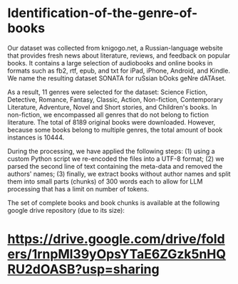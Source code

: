 # Identification-of-the-genre-of-books

Our dataset was collected from knigogo.net, a Russian-language website that provides fresh news about literature, reviews, and feedback on popular books. It contains a large selection of audiobooks and online books in formats such as fb2, rtf, epub, and txt for iPad, iPhone, Android, and Kindle.
 We name the resulting dataset SONATA for ruSsian bOoks geNre dATAset.

As a result, 11 genres were selected for the dataset: Science Fiction, Detective, Romance, Fantasy, Classic, Action, Non-fiction, Contemporary Literature, Adventure, Novel and Short stories, and Children's books. In non-fiction, we encompassed all genres that do not belong to fiction literature.
The total of 8189 original books were downloaded. However, because some books belong to multiple genres, the total amount of book instances is 10444. 

During the processing, we have applied the following steps: (1) using a custom Python script we re-encoded the files into a UTF-8 format; (2) we parsed the second line of text containing the meta-data and removed the authors' names; (3) finally, we extract books without author names and split  them into small parts (chunks) of 300 words each to allow for LLM processing that has a limit on number of tokens.

The set of complete books and book chunks is available at the following google drive repository (due to its size):

# https://drive.google.com/drive/folders/1rnpMl39yOpsYTaE6ZGzk5nHQRU2dOASB?usp=sharing

